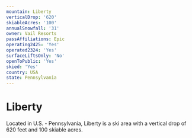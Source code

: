 ```yaml
---
mountain: Liberty
verticalDrop: '620'
skiableAcres: '100'
annualSnowfall: '31'
owner: Vail Resorts
passAffiliations: Epic
operating2425: 'Yes'
operated2324: 'Yes'
surfaceLiftsOnly: 'No'
openToPublic: 'Yes'
skied: 'Yes'
country: USA
state: Pennsylvania
---
```


# Liberty

Located in U.S. - Pennsylvania, Liberty is a ski area with a vertical drop of 620 feet and 100 skiable acres.
